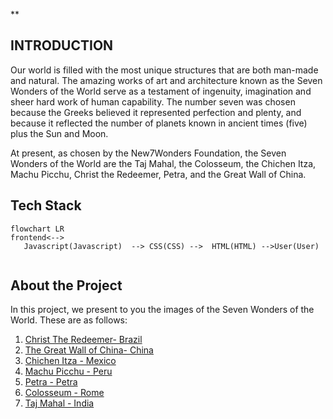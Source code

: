 **

## INTRODUCTION

Our world is filled with the most unique structures that are both man-made and natural. The amazing works of art and architecture known as the Seven Wonders of the World serve as a testament of ingenuity, imagination and sheer hard work of human capability. The number seven was chosen because the Greeks believed it represented perfection and plenty, and because it reflected the number of planets known in ancient times (five) plus the Sun and Moon.

At present, as chosen by the New7Wonders Foundation, the Seven Wonders of the World are the Taj Mahal, the Colosseum, the Chichen Itza, Machu Picchu, Christ the Redeemer, Petra, and the Great Wall of China.

## Tech Stack

```mermaid
flowchart LR
frontend<-->
   Javascript(Javascript)  --> CSS(CSS) -->  HTML(HTML) -->User(User)
      
```


## About the Project

In this project, we present to you the images of the Seven Wonders of the World. These are as follows:
1. [Christ The Redeemer- Brazil](https://github.com/procheta1999/dayofcode5/blob/master/brazil.jpg)
2. [The Great Wall of China- China](https://github.com/procheta1999/dayofcode5/blob/master/china.jpg)
3. [Chichen Itza - Mexico](https://github.com/procheta1999/dayofcode5/blob/master/mexico.jpg)
4. [Machu Picchu - Peru](https://github.com/procheta1999/dayofcode5/blob/master/peru.jpg)
5. [Petra - Petra](https://github.com/procheta1999/dayofcode5/blob/master/petra.jpg)
6. [Colosseum - Rome](https://github.com/procheta1999/dayofcode5/blob/master/rome.jpg)
7. [Taj Mahal - India](https://github.com/procheta1999/dayofcode5/blob/master/tajmahal.jpg)